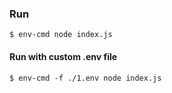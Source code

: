### Run
    $ env-cmd node index.js
    
#### Run with custom .env file

    $ env-cmd -f ./1.env node index.js
